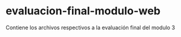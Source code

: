 # evaluacion-final-modulo-web
Contiene los archivos respectivos a la evaluación final del modulo 3  

